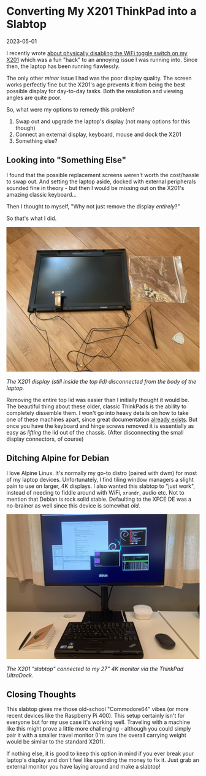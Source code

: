 # Converting My X201 ThinkPad into a Slabtop

2023-05-01

I recently wrote [about physically disabling the WiFi toggle switch on my X201](/x201/) which was a fun "hack" to an annoying issue I was running into. Since then, the laptop has been running flawlessly.

The only other *minor* issue I had was the poor display quality. The screen works perfectly fine but the X201's age prevents it from being the best possible display for day-to-day tasks. Both the resolution and viewing angles are quite poor.

So, what were my options to remedy this problem?

1. Swap out and upgrade the laptop's display (not many options for this though)
2. Connect an external display, keyboard, mouse and dock the X201
3. Something else?

## Looking into "Something Else"

I found that the possible replacement screens weren't worth the cost/hassle to swap out. And setting the laptop aside, docked with external peripherals sounded fine in theory - but then I would be missing out on the X201's amazing classic keyboard...

Then I thought to myself, "Why not just remove the display *entirely*?"

So that's what I did.

![The main X201 display and lid disconnected](/public/images/slabtop-1.webp)

*The X201 display (still inside the top lid) disconnected from the body of the laptop.*

Removing the entire top lid was easier than I initially thought it would be. The beautiful thing about these older, classic ThinkPads is the ability to completely dissemble them. I won't go into heavy details on how to take one of these machines apart, since great documentation [already exists](https://www.ifixit.com/Device/Lenovo_Thinkpad_X201_Tablet). But once you have the keyboard and hinge screws removed it is essentially as easy as *lifting* the lid out of the chassis. (After disconnecting the small display connectors, of course)

## Ditching Alpine for Debian

I love Alpine Linux. It's normally my go-to distro (paired with dwm) for most of my laptop devices. Unfortunately, I find tiling window managers a slight pain to use on larger, 4K displays. I also wanted this slabtop to "just work", instead of needing to fiddle around with WiFi, `xrandr`, audio etc. Not to mention that Debian is rock solid stable. Defaulting to the XFCE DE was a no-brainer as well since this device is somewhat *old*.

![The X201 slabtop connected to my 4K monitor](/public/images/slabtop-2.webp)

*The X201 "slabtop" connected to my 27" 4K monitor via the ThinkPad UltraDock.*

## Closing Thoughts

This slabtop gives me those old-school "Commodore64" vibes (or more recent devices like the Raspberry Pi 400). This setup certainly isn't for everyone but for my use case it's working well. Traveling with a machine like this might prove a little more challenging - although you could simply pair it with a smaller travel monitor (I'm sure the overall carrying weight would be similar to the standard X201).

If nothing else, it is good to keep this option in mind if you ever break your laptop's display and don't feel like spending the money to fix it. Just grab an external monitor you have laying around and make a slabtop!